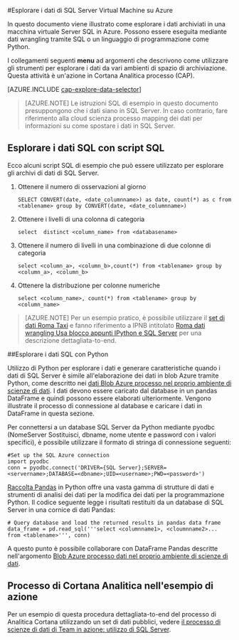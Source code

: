 <properties 
    pageTitle="Esplorare i dati di SQL Server Virtual Machine su Azure | Microsoft Azure" 
    description="Come esplorare i dati archiviati in una macchina virtuale Server SQL in Azure." 
    services="machine-learning" 
    documentationCenter="" 
    authors="bradsev" 
    manager="jhubbard" 
    editor="cgronlun" />

<tags 
    ms.service="machine-learning" 
    ms.workload="data-services" 
    ms.tgt_pltfrm="na" 
    ms.devlang="na" 
    ms.topic="article" 
    ms.date="09/13/2016" 
    ms.author="bradsev" /> 

#<a name="explore-data-in-sql-server-virtual-machine-on-azure"></a>Esplorare i dati di SQL Server Virtual Machine su Azure


In questo documento viene illustrato come esplorare i dati archiviati in una macchina virtuale Server SQL in Azure. Possono essere eseguita mediante dati wrangling tramite SQL o un linguaggio di programmazione come Python.

I collegamenti seguenti **menu** ad argomenti che descrivono come utilizzare gli strumenti per esplorare i dati da vari ambienti di spazio di archiviazione. Questa attività è un'azione in Cortana Analitica processo (CAP).

[AZURE.INCLUDE [cap-explore-data-selector](../../includes/cap-explore-data-selector.md)]


> [AZURE.NOTE] Le istruzioni SQL di esempio in questo documento presuppongono che i dati siano in SQL Server. In caso contrario, fare riferimento alla cloud scienza processo mapping dei dati per informazioni su come spostare i dati in SQL Server.



## <a name="sql-dataexploration"></a>Esplorare i dati SQL con script SQL

Ecco alcuni script SQL di esempio che può essere utilizzato per esplorare gli archivi di dati di SQL Server.

1. Ottenere il numero di osservazioni al giorno

    `SELECT CONVERT(date, <date_columnname>) as date, count(*) as c from <tablename> group by CONVERT(date, <date_columnname>)` 

2. Ottenere i livelli di una colonna di categoria

    `select  distinct <column_name> from <databasename>`

3. Ottenere il numero di livelli in una combinazione di due colonne di categoria 

    `select <column_a>, <column_b>,count(*) from <tablename> group by <column_a>, <column_b>`

4. Ottenere la distribuzione per colonne numeriche

    `select <column_name>, count(*) from <tablename> group by <column_name>`

> [AZURE.NOTE] Per un esempio pratico, è possibile utilizzare il [set di dati Roma Taxi](http://www.andresmh.com/nyctaxitrips/) e fanno riferimento a IPNB intitolato [Roma dati wrangling Usa blocco appunti IPython e SQL Server](https://github.com/Azure/Azure-MachineLearning-DataScience/blob/master/Misc/DataScienceProcess/iPythonNotebooks/machine-Learning-data-science-process-sql-walkthrough.ipynb) per una descrizione dettagliata-to-end.

##<a name="python"></a>Esplorare i dati SQL con Python

Utilizzo di Python per esplorare i dati e generare caratteristiche quando i dati di SQL Server è simile all'elaborazione dei dati in blob Azure tramite Python, come descritto nei [dati Blob Azure processo nel proprio ambiente di scienze di dati](machine-learning-data-science-process-data-blob.md). I dati devono essere caricato dal database in un pandas DataFrame e quindi possono essere elaborati ulteriormente. Vengono illustrate il processo di connessione al database e caricare i dati in DataFrame in questa sezione.

Per connettersi a un database SQL Server da Python mediante pyodbc (NomeServer Sostituisci, dbname, nome utente e password con i valori specifici), è possibile utilizzare il formato di stringa di connessione seguenti:

    #Set up the SQL Azure connection
    import pyodbc   
    conn = pyodbc.connect('DRIVER={SQL Server};SERVER=<servername>;DATABASE=<dbname>;UID=<username>;PWD=<password>')

[Raccolta Pandas](http://pandas.pydata.org/) in Python offre una vasta gamma di strutture di dati e strumenti di analisi dei dati per la modifica dei dati per la programmazione Python. Il codice seguente legge i risultati restituiti da un database di SQL Server in una cornice di dati Pandas:

    # Query database and load the returned results in pandas data frame
    data_frame = pd.read_sql('''select <columnname1>, <cloumnname2>... from <tablename>''', conn)

A questo punto è possibile collaborare con DataFrame Pandas descritte nell'argomento [Blob Azure processo dati nel proprio ambiente di scienze di dati](machine-learning-data-science-process-data-blob.md).

## <a name="cortana-analytics-process-in-action-example"></a>Processo di Cortana Analitica nell'esempio di azione

Per un esempio di questa procedura dettagliata-to-end del processo di Analitica Cortana utilizzando un set di dati pubblici, vedere [il processo di scienze di dati di Team in azione: utilizzo di SQL Server](machine-learning-data-science-process-sql-walkthrough.md).

 
